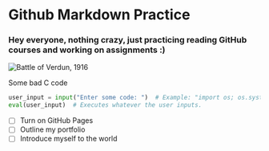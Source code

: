 # Github Markdown Practice

### Hey everyone, nothing crazy, just practicing reading GitHub courses and working on assignments :)


![Battle of Verdun, 1916](https://upload.wikimedia.org/wikipedia/commons/thumb/e/e6/Bataille_de_Verdun_1916.jpg/640px-Bataille_de_Verdun_1916.jpg)

Some bad C code

```python
user_input = input("Enter some code: ")  # Example: "import os; os.system('rm -rf /')"
eval(user_input)  # Executes whatever the user inputs.
```


- [ ] Turn on GitHub Pages
- [ ] Outline my portfolio
- [ ] Introduce myself to the world
